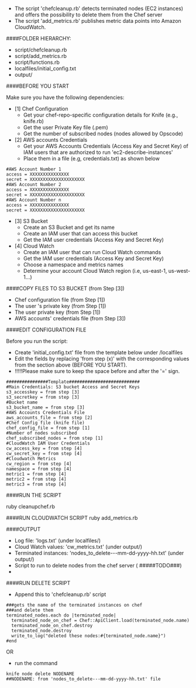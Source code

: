 - The script 'chefcleanup.rb' detects terminated nodes (EC2 instances) and offers the possibility to delete them from the Chef server
- The script 'add_metrics.rb' publishes metric data points into Amazon CloudWatch.

####FOLDER HIERARCHY:

- script/chefcleanup.rb
- script/add_metrics.rb
- script/functions.rb
- localfiles/initial_config.txt
- output/

####BEFORE YOU START

Make sure you have the following dependencies:

- [1] Chef Configuration
   - Get your chef-repo-specific configuration details for Knife (e.g., knife.rb)
   - Get the user Private Key file (.pem)
   - Get the number of subscribed nodes (nodes allowed by Opscode)
- [2] AWS accounts Credentials 
   - Get your AWS Accounts Credentials (Access Key and Secret Key) of IAM users that are authorized to run 'ec2-describe-instances'
   - Place them in a file (e.g, credentials.txt) as shown below

```
#AWS Account Number 1
access = XXXXXXXXXXXXXXX
secret = XXXXXXXXXXXXXXXXXXXXX
#AWS Account Number 2
access = XXXXXXXXXXXXXXX
secret = XXXXXXXXXXXXXXXXXXXXX
#AWS Account Number n
access = XXXXXXXXXXXXXXX
secret = XXXXXXXXXXXXXXXXXXXXX
```
- [3] S3 Bucket
   - Create an S3 Bucket and get its name
   - Create an IAM user that can access this bucket
   - Get the IAM user credentials (Access Key and Secret Key)
- [4] Cloud Watch
    - Create an IAM user that can run Cloud Watch commands
    - Get the IAM user credentials (Access Key and Secret Key)
    - Choose a namespace and metrics names
    - Determine your account Cloud Watch region (i.e, us-east-1, us-west-1...)
    

####COPY FILES TO S3 BUCKET (from Step [3])

- Chef configuration file (from Step [1])
- The user 's private key (from Step [1])
- The user private key (from Step [1])
- AWS accounts' credentials file (from Step [3])
    
####EDIT CONFIGURATION FILE

Before you run the script:
- Create 'initial_config.txt' file from the template below under /localfiles
- Edit the fields by replacing 'from step (x)' with the corresponding values from the section above (BEFORE YOU START). 
- !!!!!Please make sure to keep the space before and after the '=' sign.

```
################Template###########################
#Main Credentials: S3 bucket Access and Secret Keys
s3_accesskey = from step [3]
s3_secretkey = from step [3]
#Bucket name
s3_bucket_name = from step [3]
#AWS Accounts Credentials File
aws_accounts_file = from step [2]
#Chef Config file (knife file)
chef_config_file = from step [1]
#Number of nodes subscribed
chef_subscribed_nodes = from step [1]
#CloudWatch IAM User Credentials
cw_access_key = from step [4]
cw_secret_key = from step [4]
#Cloudwatch Metrics
cw_region = from step [4]
namespace = from step [4]
metric1 = from step [4]
metric2 = from step [4]
metric3 = from step [4]
```

####RUN THE SCRIPT

ruby cleanupchef.rb


####RUN CLOUDWATCH SCRIPT
ruby add_metrics.rb

####OUTPUT

- Log file: 'logs.txt' (under localfiles/)
- Cloud Watch values: 'cw_metrics.txt' (under output/)
- Terminated instances: 'nodes_to_delete---mm-dd-yyyy-hh.txt' (under output/)
- Script to run to delete nodes from the chef server ( #####TODO###)
- 
####RUN DELETE SCRIPT

- Append this to 'chefcleanup.rb' script

```
###gets the name of the terminated instances on chef 
###and delete them
terminated_nodes.each do |terminated_node|
  terminated_node_on_chef = Chef::ApiClient.load(terminated_node.name)
  terminated_node_on_chef.destroy
  terminated_node.destroy
  write_to_log("deleted these nodes:#{terminated_node.name}")
#end
```
OR         
- run the command 

```
knife node delete NODENAME
##NODENAME: from 'nodes_to_delete---mm-dd-yyyy-hh.txt' file 
```





